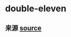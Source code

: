 # double-eleven

## 来源 [source](https://www.w3cplus.com/css/techniques-for-using-CSS-in-the-double-11-project.html)
